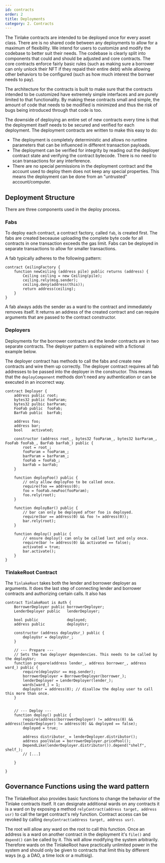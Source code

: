 ```yaml
---
id: contracts
order: 2
title: Deployments
category: 2. Contracts
---
```

The Tinlake contracts are intended to be deployed once for every asset class. There are is no shared code between any deployments to allow for a maximum of flexibility. We intend for users to customize and modify the codebase to better suit their needs. The codebase is clearly split into components that could and should be adjusted and core contracts. The core contracts enforce fairly basic rules (such as making sure a borrower can only unlock their NFT if they repaid their entire debt) while allowing other behaviors to be configured (such as how much interest the borrwer needs to pay).

The architecture for the contracts is built to make sure that the contracts intended to be customized have extremely simple interfaces and are purely limited to that functionality. By making these contracts small and simple, the amount of code that needs to be modified is minimized and thus the risk of bugs being introduced through that code is too.

The downside of deploying an entire set of new contracts every time is that the deployment itself needs to be secured and verified for each deployment. The deployment contracts are written to make this easy to do:

* The deployment is completely deterministic and allows no runtime parameters that can be influenced in different transaction payloads.
* The deployment can be verified for integrity by reading out the deployer contract state and verifying the contract bytecode. There is no need to scan transactions for any interference.
* There are no special permissions in the deployment contract and the account used to deploy them does not keep any special properties. This means the deployment can be done from an "untrusted" account/computer.

## Deployment Structure
There are three components used in the deploy process.

### Fabs
To deploy each contract, a contract factory, called `fab`, is created first. The fabs are created beceause uploading the complete byte code for all contracts in one transaction exceeds the gas limit. Fabs can be deployed in separate transactions to allow for smaller transactions.

A fab typically adheres to the following pattern:

```
contract CeilingFactory {
    function newCeiling (address pile) public returns (address) {
        Ceiling ceiling = new Ceiling(pile);
        ceiling.rely(msg.sender);
        ceiling.deny(address(this));
        return address(ceiling);
    }
}
```

A fab always adds the sender as a ward to the contract and immediately removes itself. It returns an address of the created contract and can require arguments that are passed to the contract constructor.

### Deployers
Deployments for the borrower contracts and the lender contracts are in two separate contracts. The deployer pattern is explained with a fictional example below.

The deployer contract has methods to call the fabs and create new contracts and wire them up correctly. The deployer contract requires all fab addresses to be passed into the deployer in the constructor. This means that the `deployComponent` methods don't need any authentication or can be executed in an incorrect way.


```
contract Deployer {
    address public root;
    bytes32 public fooParam;
    bytes32 pulbic barParam;
    FooFab public  fooFab;
    BarFab public  barFab;

    address foo;
    address bar;
    bool    activated;

    constructor (address root_, bytes32 fooParam_, bytes32 barParam_, FooFab fooFab_, BarFab barFab_) public {
        root = root_;
        fooParam = fooParam_;
        barParam = barParam_;
        fooFab = fooFab_;
        barFab = barFab;
    }

    function deployFoo() public {
        // only allow deployFoo to be called once.
        require(foo == address(0);
        foo = fooFab.newFoo(fooParam);
        foo.rely(root);
    }

    function deployBar() public {
        // bar can only be deployed after foo is deployed.
        require(bar == address(0) && foo != address(0));
        bar.rely(root);
    }

    function deploy() public {
        // ensure deploy() can only be called last and only once.
        require(bar != address(0) && activated == false);
        activated = true;
        bar.activate();
    }
}
```


### TinlakeRoot Contract
The `TinlakeRoot` takes both the lender and borrower deployer as arguments. It does the last step of connecting lender and borrower contracts and authorizing certain calls. It also has


```
contract TinlakeRoot is Auth {
    BorrowerDeployer public borrowerDeployer;
    LenderDeployer public   lenderDeployer;

    bool public             deployed;
    address public          deployUsr;

    constructor (address deployUsr_) public {
        deployUsr = deployUsr_;
    }

    // --- Prepare ---
    // Sets the two deployer dependencies. This needs to be called by the deployUsr;
    function prepare(address lender_, address borrower_, address ward_) public {
        require(deployUsr == msg.sender);
        borrowerDeployer = BorrowerDeployer(borrower_);
        lenderDeployer = LenderDeployer(lender_);
        wards[ward_] = 1;
        deployUsr = address(0); // disallow the deploy user to call this more than once.
    }


    // --- Deploy ---
    function deploy() public {
        require(address(borrowerDeployer) != address(0) && address(lenderDeployer) != address(0) && deployed == false);
        deployed = true;

        address distributor_ = lenderDeployer.distributor();
        address poolValue = borrowerDeployer.pricePool();
        DependLike(lenderDeployer.distributor()).depend("shelf", shelf_);
        // [...]

    }

}
```

## Governance Functions using the ward pattern
The TinlakeRoot also provides basic functions to change the behavior of the Tinlake contracts itself. It can designate additional wards on any contracts it is a ward on by exposing a method `relyContract(address target, address usr)` to call the target contract's rely function. Contract access can be revoked by calling `denyContract(address target, address usr)`.

The root will allow any ward on the root to call this function. Once an address is a ward on another contract in the deployment it's `file()` and `depend()` can be called by it. This will allow modifying the system arbitrarily. Therefore wards on the TinlakeRoot have practically unlimited power in the system and should only be given to contracts that limit this by different ways (e.g. a DAO, a time lock or a multisig).
